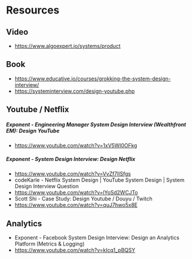 # Resources

## Video
- https://www.algoexpert.io/systems/product

## Book
- https://www.educative.io/courses/grokking-the-system-design-interview/
- https://systeminterview.com/design-youtube.php

## Youtube / Netflix
##### Exponent - Engineering Manager System Design Interview (Wealthfront EM): Design YouTube
- https://www.youtube.com/watch?v=1xV5WI0OFkg
##### Exponent - System Design Interview: Design Netflix
- https://www.youtube.com/watch?v=VvZf7lISfgs
- codeKarle - Netflix System Design | YouTube System Design | System Design Interview Question
- https://www.youtube.com/watch?v=lYoSd2WCJTo
- Scott Shi - Case Study: Design Youtube / Douyu / Twitch
- https://www.youtube.com/watch?v=quJ7hwo5x8E


## Analytics
- Exponent - Facebook System Design Interview: Design an Analytics Platform (Metrics & Logging)
- https://www.youtube.com/watch?v=kIcq1_pBQSY
